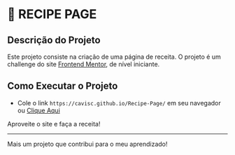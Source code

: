 # 🥘 RECIPE PAGE

## Descrição do Projeto
Este projeto consiste na criação de uma página de receita. O projeto é um challenge do site [Frontend Mentor](https://frontendmentor.io/), de nível iniciante.

## Como Executar o Projeto

- Cole o link `https://cavisc.github.io/Recipe-Page/` em seu navegador ou [Clique Aqui](https://cavisc.github.io/Recipe-Page/)

Aproveite o site e faça a receita!

---

Mais um projeto que contribui para o meu aprendizado!
